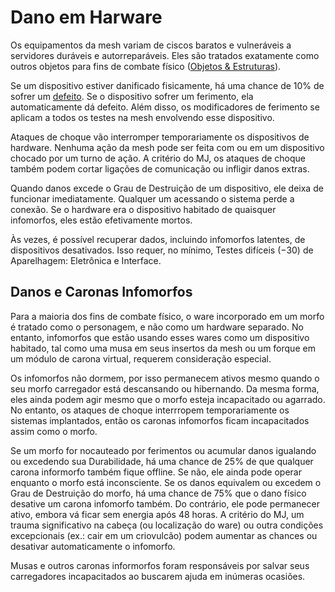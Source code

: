 # Dano em Harware

Os equipamentos da mesh variam de ciscos baratos e vulneráveis a servidores duráveis e autorreparáveis. Eles são tratados exatamente como outros objetos para fins de combate físico ([Objetos & Estruturas](../12/26-objects-and-structures.md)).

Se um dispositivo estiver danificado fisicamente, há uma chance de 10% de sofrer um [defeito](../13/16-glitches.md). Se o dispositivo sofrer um ferimento, ela automaticamente dá defeito. Além disso, os modificadores de ferimento se aplicam a todos os testes na mesh envolvendo esse dispositivo.

Ataques de choque vão interromper temporariamente os dispositivos de hardware. Nenhuma ação da mesh pode ser feita com ou em um dispositivo chocado por um turno de ação. A critério do MJ, os ataques de choque também podem cortar ligações de comunicação ou infligir danos extras.

Quando danos excede o Grau de Destruição de um dispositivo, ele deixa de funcionar imediatamente. Qualquer um acessando o sistema perde a conexão. Se o hardware era o dispositivo habitado de quaisquer infomorfos, eles estão efetivamente mortos.

Às vezes, é possível recuperar dados, incluindo infomorfos latentes, de dispositivos desativados. Isso requer, no mínimo, Testes difíceis (−30) de Aparelhagem: Eletrônica e Interface.

## Danos e Caronas Infomorfos

Para a maioria dos fins de combate físico, o ware incorporado em um morfo é tratado como o personagem, e não como um hardware separado. No entanto, infomorfos que estão usando esses wares como um dispositivo habitado, tal como uma musa em seus insertos da mesh ou um forque em um módulo de carona virtual, requerem consideração especial.

Os infomorfos não dormem, por isso permanecem ativos mesmo quando o seu morfo carregador está descansando ou hibernando. Da mesma forma, eles ainda podem agir mesmo que o morfo esteja incapacitado ou agarrado. No entanto, os ataques de choque interrropem temporariamente os sistemas implantados, então os caronas infomorfos ficam incapacitados assim como o morfo.

Se um morfo for nocauteado por ferimentos ou acumular danos igualando ou excedendo sua Durabilidade, há uma chance de 25% de que qualquer carona informorfo também fique offline. Se não, ele ainda pode operar enquanto o morfo está inconsciente. Se os danos equivalem ou excedem o Grau de Destruição do morfo, há uma chance de 75% que o dano físico desative um carona infomorfo também. Do contrário, ele pode permanecer ativo, embora vá ficar sem energia após 48 horas. A critério do MJ, um trauma significativo na cabeça (ou localização do ware) ou outra condições excepcionais (ex.: cair em um criovulcão) podem aumentar as chances ou desativar automaticamente o infomorfo.

Musas e outros caronas informorfos foram responsáveis por salvar seus carregadores incapacitados ao buscarem ajuda em inúmeras ocasiões.

